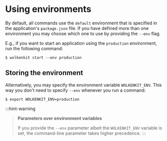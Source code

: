 # Using environments

By default, all commands use the `default` environment that is specified in the  application's `package.json` file. If you have defined more than one environment you may choose which one to use by providing the `--env` flag.

E.g., if you want to start an application using the `production` environment, run the following command:

```shell
$ wolkenkit start --env production
```

## Storing the environment

Alternatively, you may specify the environment variable `WOLKENKIT_ENV`. This way you don't need to specify `--env` whenever you run a command:

```shell
$ export WOLKENKIT_ENV=production
```

:::hint-warning
> **Parameters over environment variables**
>
> If you provide the `--env` parameter albeit the `WOLKENKIT_ENV` variable is set, the command-line parameter takes higher precedence.
:::
